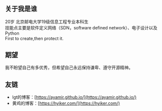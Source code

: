 # 

## 关于我是谁
20岁 北京邮电大学19级信息工程专业本科生  
技能点主要是软件定义网络（SDN，software defined network）、电子设计以及Python  
First to create,then protect it.
## 期望
我不盼望自己有多优秀，但希望自己永远保持谦卑、遵守开源精神。
## 友链 
- lgt的博客：[https://ayamir.github.io/](https://ayamir.github.io/)
- 黄鸡的博客：[https://hyiker.com/](https://hyiker.com/)
